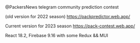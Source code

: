 @PackersNews telegram community prediction contest

(old version for 2022 season) https://packpredictor.web.app/

Current version for 2023 season https://pack-contest.web.app/ 

React 18.2, Firebase 9.16 with some Redux && MUI